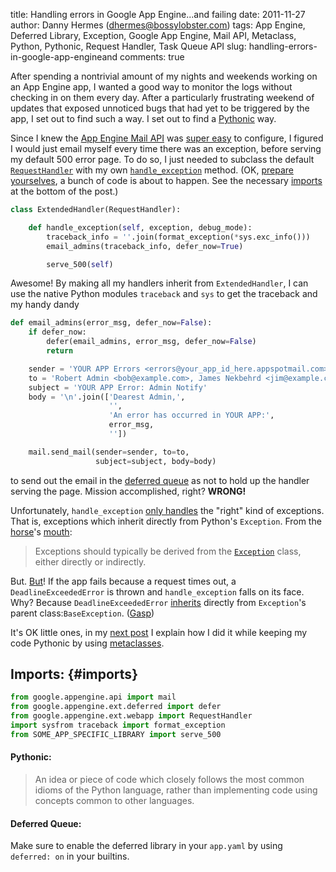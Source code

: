 title: Handling errors in Google App Engine...and failing
date: 2011-11-27
author: Danny Hermes (dhermes@bossylobster.com)
tags: App Engine, Deferred Library, Exception, Google App Engine, Mail API, Metaclass, Python, Pythonic, Request Handler, Task Queue API
slug: handling-errors-in-google-app-engineand
comments: true

After spending a nontrivial amount of my nights and weekends working on
an App Engine app, I wanted a good way to monitor the logs without
checking in on them every day. After a particularly frustrating weekend
of updates that exposed unnoticed bugs that had yet to be triggered by
the app, I set out to find such a way. I set out to find a
[Pythonic](http://docs.python.org/glossary.html#term-pythonic) way.

Since I knew the
[App Engine Mail API](http://code.google.com/appengine/docs/python/mail/) was
[super easy](/images/too-easy.jpg) to configure, I figured I would just
email myself every time there was an exception, before serving my
default 500 error page. To do so, I just needed to subclass the default
[`RequestHandler`](http://code.google.com/appengine/docs/python/tools/webapp/requesthandlerclass.html)
with my own
[`handle_exception`](http://code.google.com/appengine/docs/python/tools/webapp/requesthandlerclass.html#RequestHandler_handle_exception)
method. (OK, [prepare yourselves](/images/prepare-yourself-for-war.jpg),
a bunch of code is about to happen. See the necessary
[imports](#imports) at the bottom of the post.)

```python
class ExtendedHandler(RequestHandler):

    def handle_exception(self, exception, debug_mode):
        traceback_info = ''.join(format_exception(*sys.exc_info()))
        email_admins(traceback_info, defer_now=True)

        serve_500(self)
```

Awesome! By making all my handlers inherit from `ExtendedHandler`,
I can use the native Python modules `traceback` and `sys`
to get the traceback and my handy dandy

```python
def email_admins(error_msg, defer_now=False):
    if defer_now:
        defer(email_admins, error_msg, defer_now=False)
        return

    sender = 'YOUR APP Errors <errors@your_app_id_here.appspotmail.com>'
    to = 'Robert Admin <bob@example.com>, James Nekbehrd <jim@example.com>'
    subject = 'YOUR APP Error: Admin Notify'
    body = '\n'.join(['Dearest Admin,',
                      '',
                      'An error has occurred in YOUR APP:',
                      error_msg,
                      ''])

    mail.send_mail(sender=sender, to=to,
                   subject=subject, body=body)
```

to send out the email in the
[deferred queue](http://code.google.com/appengine/articles/deferred.html)
as not to hold up the handler serving the page.
Mission accomplished, right? **WRONG!**

Unfortunately, `handle_exception`
[only handles](http://code.google.com/p/googleappengine/issues/detail?id=2110)
the "right" kind of exceptions. That is, exceptions which inherit
directly from Python's ``Exception``.
From the
[horse](/images/your_argument_is_invalid_seahorse.jpg)'s
[mouth](http://docs.python.org/tutorial/errors.html#user-defined-exceptions):

> Exceptions should typically be derived from the
> [`Exception`](http://docs.python.org/library/exceptions.html#exceptions.Exception)
> class, either directly or indirectly.

But. [But](http://www.youtube.com/watch?v=a1Y73sPHKxw)! If the app fails
because a request times out, a `DeadlineExceededError` is thrown and
`handle_exception` falls on its face. Why? Because `DeadlineExceededError`
[inherits](https://code.google.com/p/googleappengine/source/browse/trunk/python/google/appengine/runtime/__init__.py?r=491#33)
directly from `Exception`'s parent class:`BaseException`.
([Gasp](/images/gasp_by_dokuro-png.jpg))

It's OK little ones, in my
[next post](/2011/11/python-metaclass-for-extra-bad-errors.html)
I explain how I did it while keeping my code Pythonic by using
[metaclasses](http://stackoverflow.com/questions/100003/what-is-a-metaclass-in-python#6581949).

## Imports: {#imports}

```python
from google.appengine.api import mail
from google.appengine.ext.deferred import defer
from google.appengine.ext.webapp import RequestHandler
import sysfrom traceback import format_exception
from SOME_APP_SPECIFIC_LIBRARY import serve_500
```

#### Pythonic:

> An idea or piece of code which closely follows the most common idioms
> of the Python language, rather than implementing code using concepts
> common to other languages.

#### Deferred Queue:

Make sure to enable the deferred library in your `app.yaml`
by  using `deferred: on` in your builtins.

<!-- Images not my own but included here for hosting reasons -->
<!-- /images/too-easy.jpg                          -> http://t.qkme.me/355773.jpg -->
<!-- /images/prepare-yourself-for-war.jpg          -> http://www.troll.me/images/war-cat/prepare-yourself-for-war.jpg -->
<!-- /images/your_argument_is_invalid_seahorse.jpg -> http://gagnamite.com/wp-content/uploads/2013/05/your_argument_is_invalid_seahorse.jpg -->
<!-- /images/gasp_by_dokuro-png.jpg                -> http://vipdictionary.com/img/gasp_by_dokuro-png.jpg -->
